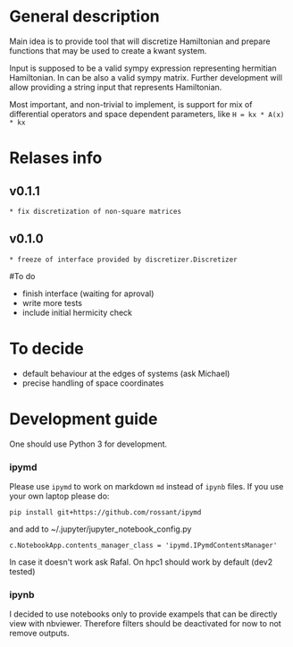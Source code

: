 # General description

Main idea is to provide tool that will discretize Hamiltonian and prepare functions that may be used to create a kwant system.

Input is supposed to be a valid sympy expression representing hermitian Hamiltonian. In can be also a valid sympy matrix. Further development will allow providing a string input that represents Hamiltonian.

Most important, and non-trivial to implement, is support for mix of differential operators and space dependent parameters, like ``H = kx * A(x) * kx``


# Relases info
## v0.1.1
    * fix discretization of non-square matrices

## v0.1.0
    * freeze of interface provided by discretizer.Discretizer


#To do
* finish interface (waiting for aproval)
* write more tests
* include initial hermicity check


# To decide
* default behaviour at the edges of systems (ask Michael)
* precise handling of space coordinates


# Development guide

One should use Python 3 for development.

### ipymd
Please use ``ipymd`` to work on markdown ``md`` instead of ``ipynb`` files.
If you use your own laptop please do:
```
pip install git+https://github.com/rossant/ipymd
```
and add to ~/.jupyter/jupyter_notebook_config.py
```
c.NotebookApp.contents_manager_class = 'ipymd.IPymdContentsManager'
```
In case it doesn't work ask Rafal. On hpc1 should work by default (dev2 tested)


### ipynb
I decided to use notebooks only to provide exampels that can be directly view
with nbviewer. Therefore filters should be deactivated for now to not remove
outputs.
